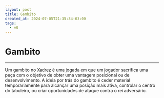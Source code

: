 ```yaml
---
layout: post
title: Gambito
created_at: 2024-07-05T21:35:34-03:00
tags:
  - v0
---
```

# Gambito
----

Um gambito no [Xadrez](index/Xadrez.md) é uma jogada em que um jogador sacrifica uma peça com o objetivo de obter uma vantagem posicional ou de desenvolvimento. A ideia por trás do gambito é ceder material temporariamente para alcançar uma posição mais ativa, controlar o centro do tabuleiro, ou criar oportunidades de ataque contra o rei adversário.